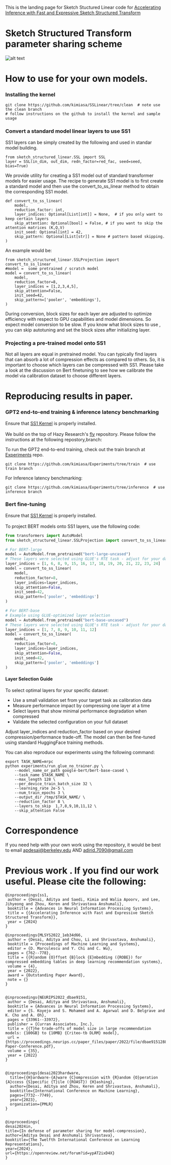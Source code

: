 This is the landing page for Sketch Stuctured Linear code for  [Accelerating Inference with Fast and Expressive Sketch Structured Transform](https://openreview.net/forum?id=nrgyOGU7ZP&referrer=%5BAuthor%20Console%5D(%2Fgroup%3Fid%3DNeurIPS.cc%2F2024%2FConference%2FAuthors%23your-submissions))

# Sketch Structured Transform parameter sharing scheme
![alt text](https://github.com/apd10/Sketch-Structured-Linear/blob/main/SSL1.png)


# How to use for your own models.

### Installing the kernel

```
git clone https://github.com/kimiasa/SSLinear/tree/clean  # note use the clean branch
# follow instructions on the github to install the kernel and sample usage
```

### Convert a standard model linear layers to use SS1


SS1 layers can be simply created by the following and used in standar model building.

```
from sketch_structured_linear.SSL import SSL
layer = SSL(in_dim, out_dim, redn_factor=red_fac, seed=seed, bias=True)
```

We provide utility for creating a SS1 model out of standard transformer models for easier usage. The recipe to generate SS1 model is to first create a standard model and then use the convert_to_ss_linear method to obtain the corresponding SS1 model.
```
def convert_to_ss_linear(
    model,
    reduction_factor: int,
    layer_indices: Optional[List[int]] = None,  # if you only want to keep certain layers
    skip_attention: Optional[bool] = False, # if you want to skip the attention matrices (K,Q,V)
    init_seed: Optional[int] = 42,
    skip_pattern: Optional[List[str]] = None # pattern based skipping.
)
```


An example would be:
```
from sketch_structured_linear.SSLProjection import convert_to_ss_linear
#model =  some pretrained / scratch model
model = convert_to_ss_linear(
    model,
    reduction_factor=8,
    layer_indices = [1,2,3,4,5],
    skip_attention=False,
    init_seed=42,
    skip_pattern=['pooler', 'embeddings'],
)
```
During conversion, block sizes for each layer are adjusted to optimize efficiency with respect to GPU capabilities and model dimensions. So expect model conversion to be slow. If you know what block sizes to use , you can skip autotuning and set the block sizes after initializing layer.

### Projecting a pre-trained model onto SS1

Not all layers are equal in pretrained model. You can typically find layers that can absorb a lot of compression effects as compared to others. So, it is important to choose which layers can be compressed with SS1. Please take a look at the discussion on Bert finetuning to see how we calibrate the model via calibration dataset to choose different layers.

# Reproducing results in paper.

### GPT2 end-to-end training & inference latency benchmarking
Ensure that [SS1 Kernel](https://github.com/kimiasa/SSLinear/tree/clean) is properly installed. <br /><br />
We build on the top of Hazy Research's [fly](https://github.com/HazyResearch/fly) repository. Please follow the instructions at the following repostory,branch:

To run the GPT2 end-to-end training, check out the train branch at [Experiments](https://github.com/kimiasa/Experiments/tree/train) repo.
```
git clone https://github.com/kimiasa/Experiments/tree/train  # use train branch
```
For Inference latency benchmarking:
```
git clone https://github.com/kimiasa/Experiments/tree/inference  # use inference branch
```

### Bert fine-tuning
Ensure that [SS1 Kernel](https://github.com/kimiasa/SSLinear/tree/clean) is properly installed. <br /><br />
To project BERT models onto SS1 layers, use the following code:
```python
from transformers import AutoModel
from sketch_structured_linear.SSLProjection import convert_to_ss_linear

# For BERT-large
model = AutoModel.from_pretrained("bert-large-uncased")
# These layers were selected using GLUE's RTE task - adjust for your dataset
layer_indices = [1, 6, 8, 9, 15, 16, 17, 18, 19, 20, 21, 22, 23, 24]
model = convert_to_ss_linear(
    model,
    reduction_factor=8,
    layer_indices=layer_indices,
    skip_attention=False,
    init_seed=42,
    skip_pattern=['pooler', 'embeddings']
)

# For BERT-base
# Example using GLUE-optimized layer selection
model = AutoModel.from_pretrained("bert-base-uncased")
# These layers were selected using GLUE's RTE task - adjust for your dataset
layer_indices = [1, 7, 8, 9, 10, 11, 12]
model = convert_to_ss_linear(
    model,
    reduction_factor=8,
    layer_indices=layer_indices,
    skip_attention=False,
    init_seed=42,
    skip_pattern=['pooler', 'embeddings']
)
```

#### Layer Selection Guide
To select optimal layers for your specific dataset:

- Use a small validation set from your target task as calibration data
- Measure performance impact by compressing one layer at a time
- Select layers that show minimal performance degradation when compressed
- Validate the selected configuration on your full dataset

Adjust layer_indices and reduction_factor based on your desired compression/performance trade-off. The model can then be fine-tuned using standard HuggingFace training methods.

You can also reproduce our experiments using the following command: 
```
export TASK_NAME=mrpc
python experiments/run_glue_no_trainer.py \
    --model_name_or_path google-bert/bert-base-cased \
    --task_name $TASK_NAME \
    --max_length 128 \
    --per_device_train_batch_size 32 \
    --learning_rate 2e-5 \
    --num_train_epochs 3 \
    --output_dir /tmp/$TASK_NAME/ \
    --reduction_factor 8 \
    --layers_to_skip  1,7,8,9,10,11,12 \
    --skip_attention False
```

# Correspondence
If you need help with your own work using the repository, it would be best to email apdesai@berkeley.edu AND adirid.7090@gmail.com 


# Previous work . If you find our work useful. Please cite the following:
```
@inproceedings{ss1,
 author = {Desai, Aditya and Saedi, Kimia and Walia Apoorv, and Lee, Jihyeong and Zhou, Keren and Shrivastava Anshumali},
 booktitle = {Advances in Neural Information Processing Systems},
 title = {{Accelerating Inference with Fast and Expressive Sketch Structured Transform}},
 year = {2024}
}

@inproceedings{MLSYS2022_1eb34d66,
 author = {Desai, Aditya and Chou, Li and Shrivastava, Anshumali},
 booktitle = {Proceedings of Machine Learning and Systems},
 editor = {D. Marculescu and Y. Chi and C. Wu},
 pages = {762--778},
 title = {{R}andom {O}ffset {B}lock {E}mbedding ({ROBE}) for compressed embedding tables in deep learning recommendation systems},
 volume = {4},
 year = {2022},
 award = {Outstanding Paper Award},
 note = {}
}


@inproceedings{NEURIPS2022_dbae9151,
 author = {Desai, Aditya and Shrivastava, Anshumali},
 booktitle = {Advances in Neural Information Processing Systems},
 editor = {S. Koyejo and S. Mohamed and A. Agarwal and D. Belgrave and K. Cho and A. Oh},
 pages = {33961--33972},
 publisher = {Curran Associates, Inc.},
 title = {{T}he trade-offs of model size in large recommendation models: {100GB} to {10MB} {Criteo-tb DLRM} model},
 url = {https://proceedings.neurips.cc/paper_files/paper/2022/file/dbae915128892556134f1c5375855590-Paper-Conference.pdf},
 volume = {35},
 year = {2022}
}


@inproceedings{desai2023hardware,
  title={{H}ardware-{A}ware {C}ompression with {R}andom {O}peration {A}ccess {S}pecific {T}ile ({ROAST}) {H}ashing},
  author={Desai, Aditya and Zhou, Keren and Shrivastava, Anshumali},
  booktitle={International Conference on Machine Learning},
  pages={7732--7749},
  year={2023},
  organization={PMLR}
}


@inproceedings{
desai2024in,
title={In defense of parameter sharing for model-compression},
author={Aditya Desai and Anshumali Shrivastava},
booktitle={The Twelfth International Conference on Learning Representations},
year={2024},
url={https://openreview.net/forum?id=ypAT2ixD4X}
}


```
